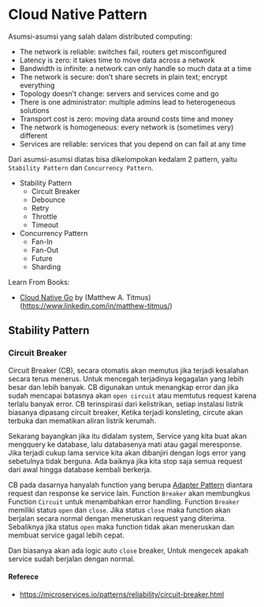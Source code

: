 # Cloud Native Pattern

Asumsi-asumsi yang salah dalam distributed computing:

- The network is reliable: switches fail, routers get misconfigured
- Latency is zero: it takes time to move data across a network
- Bandwidth is infinite: a network can only handle so much data at a time
- The network is secure: don’t share secrets in plain text; encrypt everything
- Topology doesn’t change: servers and services come and go
- There is one administrator: multiple admins lead to heterogeneous solutions
- Transport cost is zero: moving data around costs time and money
- The network is homogeneous: every network is (sometimes very) different
- Services are reliable: services that you depend on can fail at any time

Dari asumsi-asumsi diatas bisa dikelompokan kedalam 2 pattern, yaitu `Stability Pattern` dan `Concurrency Pattern`.

- Stability Pattern
    - Circuit Breaker
    - Debounce
    - Retry
    - Throttle
    - Timeout
- Concurrency Pattern
    - Fan-In
    - Fan-Out
    - Future
    - Sharding

Learn From Books:

- [Cloud Native Go](https://learning.oreilly.com/library/view/cloud-native-go/9781492076322/) by (Matthew A. Titmus)(https://www.linkedin.com/in/matthew-titmus/)

## Stability Pattern

### Circuit Breaker

Circuit Breaker (CB), secara otomatis akan memutus jika terjadi kesalahan secara terus menerus. 
Untuk mencegah terjadinya kegagalan yang lebih besar dan lebih banyak.
CB digunakan untuk menangkap error dan jika sudah mencapai batasnya akan `open circuit` atau memtutus request karena terlalu banyak error.
CB terinspirasi dari kelistrikan, setiap instalasi listrik biasanya dipasang circuit breaker, 
Ketika terjadi konsleting, circute akan terbuka dan mematikan aliran listrik kerumah.

Sekarang bayangkan jika itu didalam system, Service yang kita buat akan mengquery ke database, lalu databasenya mati atau gagal meresponse. 
Jika terjadi cukup lama service kita akan dibanjiri dengan logs error yang sebetulnya tidak berguna.
Ada baiknya jika kita stop saja semua request dari awal hingga database kembali berkerja.

CB pada dasarnya hanyalah function yang berupa [Adapter Pattern](https://refactoring.guru/design-patterns/adapter) diantara request dan response ke service lain. Function `Breaker` akan membungkus Function `Circuit` untuk menambahkan error handling. 
Function `Breaker` memiliki status `open` dan `close`. 
Jika status `close` maka function akan berjalan secara normal dengan meneruskan request yang diterima.
Sebaliknya jika status `open` maka function tidak akan meneruskan dan membuat service gagal lebih cepat.

Dan biasanya akan ada logic auto `close` breaker, Untuk mengecek apakah service sudah berjalan dengan normal.


#### Referece

* https://microservices.io/patterns/reliability/circuit-breaker.html